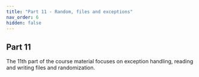 ```yaml
---
title: "Part 11 - Random, files and exceptions"
nav_order: 6
hidden: false
---
```


## Part 11

The 11th part of the course material focuses on exception handling, reading and writing files and randomization.